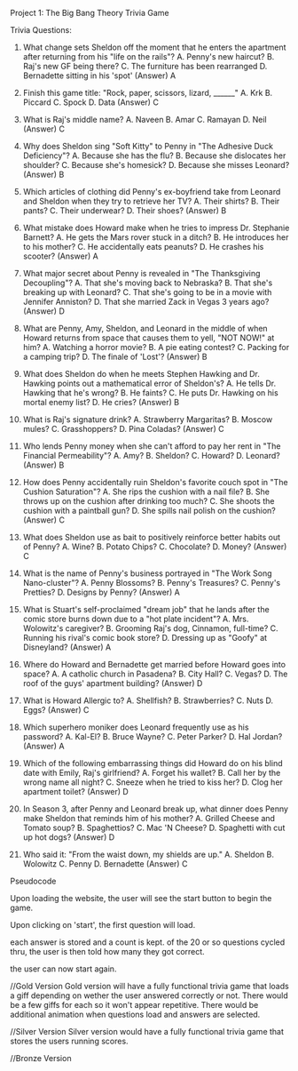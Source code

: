 Project 1: The Big Bang Theory Trivia Game

Trivia Questions:
  1. What change sets Sheldon off the moment that he enters the apartment after returning from his "life on the rails"?
    A. Penny's new haircut?
    B. Raj's new GF being there?
    C. The furniture has been rearranged
    D. Bernadette sitting in his 'spot'
    (Answer) A

  2. Finish this game title: "Rock, paper, scissors, lizard, ______"
      A. Krk
      B. Piccard
      C. Spock
      D. Data
      (Answer) C

  3. What is Raj's middle name?
      A. Naveen
      B. Amar
      C. Ramayan
      D. Neil
      (Answer) C

  4. Why does Sheldon sing "Soft Kitty" to Penny in "The Adhesive Duck Deficiency"?
      A. Because she has the flu?
      B. Because she dislocates her shoulder?
      C. Because she's homesick?
      D. Because she misses Leonard?
      (Answer) B

  5. Which articles of clothing did Penny's ex-boyfriend take from Leonard and Sheldon when they try to retrieve her TV?
      A. Their shirts?
      B. Their pants?
      C. Their underwear?
      D. Their shoes?
      (Answer) B

  6. What mistake does Howard make when he tries to impress Dr. Stephanie Barnett?
      A. He gets the Mars rover stuck in a ditch?
      B. He introduces her to his mother?
      C. He accidentally eats peanuts?
      D. He crashes his scooter?
      (Answer) A

  7. What major secret about Penny is revealed in "The Thanksgiving Decoupling"?
      A. That she's moving back to Nebraska?
      B. That she's breaking up with Leonard?
      C. That she's going to be in a movie with Jennifer Anniston?
      D. That she married Zack in Vegas 3 years ago?
      (Answer) D

  8. What are Penny, Amy, Sheldon, and Leonard in the middle of when Howard returns from space that causes them to yell, "NOT NOW!" at him?
      A. Watching a horror movie?
      B. A pie eating contest?
      C. Packing for a camping trip?
      D. The finale of 'Lost'?
      (Answer) B

  9. What does Sheldon do when he meets Stephen Hawking and Dr. Hawking points out a mathematical error of Sheldon's?
      A. He tells Dr. Hawking that he's wrong?
      B. He faints?
      C. He puts Dr. Hawking on his mortal enemy list?
      D. He cries?
      (Answer) B

  10. What is Raj's signature drink?
      A. Strawberry Margaritas?
      B. Moscow mules?
      C. Grasshoppers?
      D. Pina Coladas?
      (Answer) C

  11. Who lends Penny money when she can't afford to pay her rent in "The Financial Permeability"?
    A. Amy?
    B. Sheldon?
    C. Howard?
    D. Leonard?
    (Answer) B

  12. How does Penny accidentally ruin Sheldon's favorite couch spot in "The Cushion Saturation"?
    A. She rips the cushion with a nail file?
    B. She throws up on the cushion after drinking too much?
    C. She shoots the cushion with a paintball gun?
    D. She spills nail polish on the cushion?
    (Answer) C

  13. What does Sheldon use as bait to positively reinforce better habits out of Penny?
    A. Wine?
    B. Potato Chips?
    C. Chocolate?
    D. Money?
    (Answer) C

  14. What is the name of Penny's business portrayed in "The Work Song Nano-cluster"?
    A. Penny Blossoms?
    B. Penny's Treasures?
    C. Penny's Pretties?
    D. Designs by Penny?
    (Answer) A

  15. What is Stuart's self-proclaimed "dream job" that he lands after the comic store burns down due to a "hot plate incident"?
    A. Mrs. Wolowitz's caregiver?
    B. Grooming Raj's dog, Cinnamon, full-time?
    C. Running his rival's comic book store?
    D. Dressing up as "Goofy" at Disneyland?
    (Answer) A

  16. Where do Howard and Bernadette get married before Howard goes into space?
    A. A catholic church in Pasadena?
    B. City Hall?
    C. Vegas?
    D. The roof of the guys' apartment building?
    (Answer) D

  17. What is Howard Allergic to?
    A. Shellfish?
    B. Strawberries?
    C. Nuts
    D. Eggs?
    (Answer) C

  18. Which superhero moniker does Leonard frequently use as his password?
    A. Kal-El?
    B. Bruce Wayne?
    C. Peter Parker?
    D. Hal Jordan?
    (Answer) A

  19. Which of the following embarrassing things did Howard do on his blind date with Emily, Raj's girlfriend?
    A. Forget his wallet?
    B. Call her by the wrong name all night?
    C. Sneeze when he tried to kiss her?
    D. Clog her apartment toilet?
    (Answer) D

  20. In Season 3, after Penny and Leonard break up, what dinner does Penny make Sheldon that reminds him of his mother?
    A. Grilled Cheese and Tomato soup?
    B. Spaghettios?
    C. Mac 'N Cheese?
    D. Spaghetti with cut up hot dogs?
    (Answer) D

  21. Who said it: "From the waist down, my shields are up."
    A. Sheldon
    B. Wolowitz
    C. Penny
    D. Bernadette
    (Answer) C

Pseudocode

Upon loading the website, the user will see the start button to begin the game.

Upon clicking on 'start', the first question will load.

each answer is stored and a count is kept. of the 20 or so questions cycled thru, the user is then told how many they got correct.


the user can now start again.


//Gold Version
Gold version will have a fully functional trivia game that loads a giff depending on wether the user answered correctly or not. There would be a few giffs for each so it won't appear repetitive. There would be additional animation when questions load and answers are selected.

//Silver Version
Silver version would have a fully functional trivia game that stores the users running scores.


//Bronze Version
